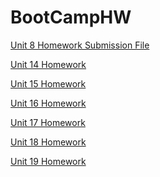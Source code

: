 # BootCampHW

[Unit 8 Homework Submission File](https://github.com/jbutterfield15/BootCampHW/blob/86399cfabf58ee40671a53b82d52d91e8f334cc5/Unit%208%20Homework%20-%20Networking%20Fundamentals/Unit%208%20Homework%20Submission%20File.md)

[Unit 14 Homework](https://github.com/jbutterfield15/BootCampHW/blob/main/Unit%2014%20Homework/Unit%2014%20Homework.md)

[Unit 15 Homework](https://github.com/jbutterfield15/BootCampHW/blob/main/Unit%2015%20Homework/Unit%2015%20Homework.md)

[Unit 16 Homework](https://github.com/jbutterfield15/BootCampHW/blob/main/Unit%2016%20Homework/Unit%2016%20Homework.md)

[Unit 17 Homework](https://github.com/jbutterfield15/BootCampHW/blob/main/Unit%2017%20Homework/Unit%2017%20Homework.md)

[Unit 18 Homework]()

[Unit 19 Homework]()
